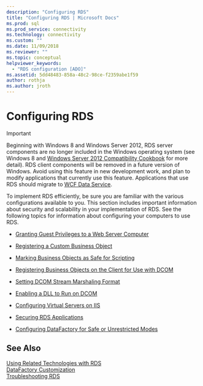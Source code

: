 ```yaml
---
description: "Configuring RDS"
title: "Configuring RDS | Microsoft Docs"
ms.prod: sql
ms.prod_service: connectivity
ms.technology: connectivity
ms.custom: ""
ms.date: 11/09/2018
ms.reviewer: ""
ms.topic: conceptual
helpviewer_keywords: 
  - "RDS configuration [ADO]"
ms.assetid: 5dd48483-858a-48c2-98ce-f2359abe1f59
author: rothja
ms.author: jroth
---
```

# Configuring RDS
> [!IMPORTANT]
>  Beginning with Windows 8 and Windows Server 2012, RDS server components are no longer included in the Windows operating system (see Windows 8 and [Windows Server 2012 Compatibility Cookbook](https://www.microsoft.com/download/details.aspx?id=27416) for more detail). RDS client components will be removed in a future version of Windows. Avoid using this feature in new development work, and plan to modify applications that currently use this feature. Applications that use RDS should migrate to [WCF Data Service](https://go.microsoft.com/fwlink/?LinkId=199565).  
  
 To implement RDS efficiently, be sure you are familiar with the various configurations available to you. This section includes important information about security and scalability in your implementation of RDS. See the following topics for information about configuring your computers to use RDS.  
  
-   [Granting Guest Privileges to a Web Server Computer](../../../ado/guide/remote-data-service/granting-guest-privileges-to-a-web-server-computer.md)  
  
-   [Registering a Custom Business Object](../../../ado/guide/remote-data-service/registering-a-custom-business-object.md)  
  
-   [Marking Business Objects as Safe for Scripting](../../../ado/guide/remote-data-service/marking-business-objects-as-safe-for-scripting.md)  
  
-   [Registering Business Objects on the Client for Use with DCOM](../../../ado/guide/remote-data-service/registering-business-objects-on-the-client-for-use-with-dcom.md)  
  
-   [Setting DCOM Stream Marshaling Format](../../../ado/guide/remote-data-service/setting-dcom-stream-marshaling-format.md)  
  
-   [Enabling a DLL to Run on DCOM](../../../ado/guide/remote-data-service/enabling-a-dll-to-run-on-dcom.md)  
  
-   [Configuring Virtual Servers on IIS](../../../ado/guide/remote-data-service/configuring-virtual-servers-on-iis.md)  
  
-   [Securing RDS Applications](../../../ado/guide/remote-data-service/securing-rds-applications.md)  
  
-   [Configuring DataFactory for Safe or Unrestricted Modes](../../../ado/guide/remote-data-service/configuring-datafactory-for-safe-or-unrestricted-modes.md)  
  
## See Also  
 [Using Related Technologies with RDS](../../../ado/guide/remote-data-service/using-related-technologies-with-rds.md)   
 [DataFactory Customization](../../../ado/guide/remote-data-service/datafactory-customization.md)   
 [Troubleshooting RDS](../../../ado/guide/remote-data-service/troubleshooting-rds.md)


